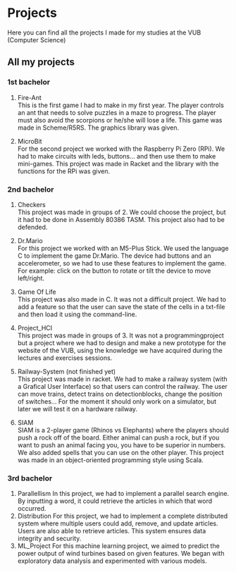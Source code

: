 # Projects
Here you can find all the projects I made for my studies at the VUB (Computer Science)

## All my projects
### 1st bachelor
1. Fire-Ant  
This is the first game I had to make in my first year. The player controls an ant that needs to solve puzzles in a maze to progress. The player must also avoid the scorpions or he/she will lose a life. This game was made in Scheme/R5RS. The graphics library was given.

2. MicroBit  
For the second project we worked with the Raspberry Pi Zero (RPi). We had to make circuits with leds, buttons... and then use them to make mini-games. This project was made in Racket and the library with the functions for the RPi was given.

### 2nd bachelor
1. Checkers    
This project was made in groups of 2. We could choose the project, but it had to be done in Assembly 80386 TASM. This project also had to be defended.

2. Dr.Mario  
For this project we worked with an M5-Plus Stick. We used the language C to implement the game Dr.Mario. The device had buttons and an accelerometer, so we had to use these features to implement the game. For example: click on the button to rotate or tilt the device to move left/right.

3. Game Of Life  
This project was also made in C. It was not a difficult project. We had to add a feature so that the user can save the state of the cells in a txt-file and then load it using the command-line.

4. Project_HCI  
This project was made in groups of 3. It was not a programmingproject but a project where we had to design and make a new prototype for the website of the VUB, using the knowledge we have acquired during the lectures and exercises sessions.

5. Railway-System (not finished yet)  
This project was made in racket. We had to make a railway system (with a Grafical User Interface) so that users can control the railway. The user can move trains, detect trains on detectionblocks, change the position of switches... For the moment it should only work on a simulator, but later we will test it on a hardware railway.

6. SIAM  
SIAM is a 2-player game (Rhinos vs Elephants) where the players should push a rock off of the board. Either animal can push a rock, but if you want to push an animal facing you, you have to be superior in numbers. We also added spells that you can use on the other player. This project was made in an object-oriented programming style using Scala.

### 3rd bachelor
1. Parallellism
In this project, we had to implement a parallel search engine. By inputting a word, it could retrieve the articles in which that word occurred.
2. Distribution
For this project, we had to implement a complete distributed system where multiple users could add, remove, and update articles. Users are also able to retrieve articles. This system ensures data integrity and security.
3. ML_Project
For this machine learning project, we aimed to predict the power output of wind turbines based on given features. We began with exploratory data analysis and experimented with various models.
